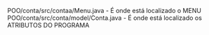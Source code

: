 POO/conta/src/contaa/Menu.java - É onde está localizado o MENU
POO/conta/src/conta/model/Conta.java - É onde está localizado os ATRIBUTOS DO PROGRAMA

